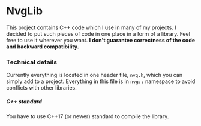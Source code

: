 # NvgLib

This project contains C++ code which I use in many of my projects. I decided to put such pieces of code in one place in
a form of a library. Feel free to use it wherever you want. **I don't guarantee correctness of the code and backward
compatibility.**

### Technical details

Currently everything is located in one header file, `nvg.h`, which you can simply add to a project. Everything in this
file is in `nvg::` namespace to avoid conflicts with other libraries.

##### C++ standard

You have to use C++17 (or newer) standard to compile the library.

